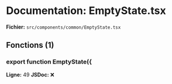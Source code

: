 # Documentation: EmptyState.tsx

**Fichier:** `src/components/common/EmptyState.tsx`

## Fonctions (1)

### export function EmptyState({
**Ligne:** 49
**JSDoc:** ❌

